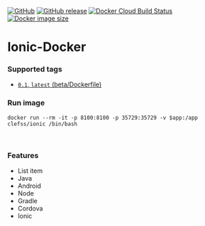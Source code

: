 [![GitHub](https://img.shields.io/github/license/clefss/docker-ionic.svg)](https://tldrlegal.com/license/mit-license#summary) [![GitHub  release](https://img.shields.io/github/release/clefss/docker-ionic.svg)](https://github.com/clefss/docker-ionic/releases) [![Docker  Cloud Build Status](https://img.shields.io/docker/cloud/build/clefss/ionic.svg)](https://hub.docker.com/r/clefss/ionic/builds) [![Docker image size](https://images.microbadger.com/badges/image/clefss/ionic.svg)](https://microbadger.com/images/clefss/ionic "Size")
# Ionic-Docker
### Supported tags
 - [`0.1`, `latest` (beta/Dockerfile)](https://github.com/clefss/docker-ionic/blob/v0.1/Dockerfile)
​
### Run image
    docker run --rm -it -p 8100:8100 -p 35729:35729 -v $app:/app clefss/ionic /bin/bash
​
### Features
 - List item
 - Java
 - Android
 - Node
 - Gradle
 - Cordova
 - Ionic
